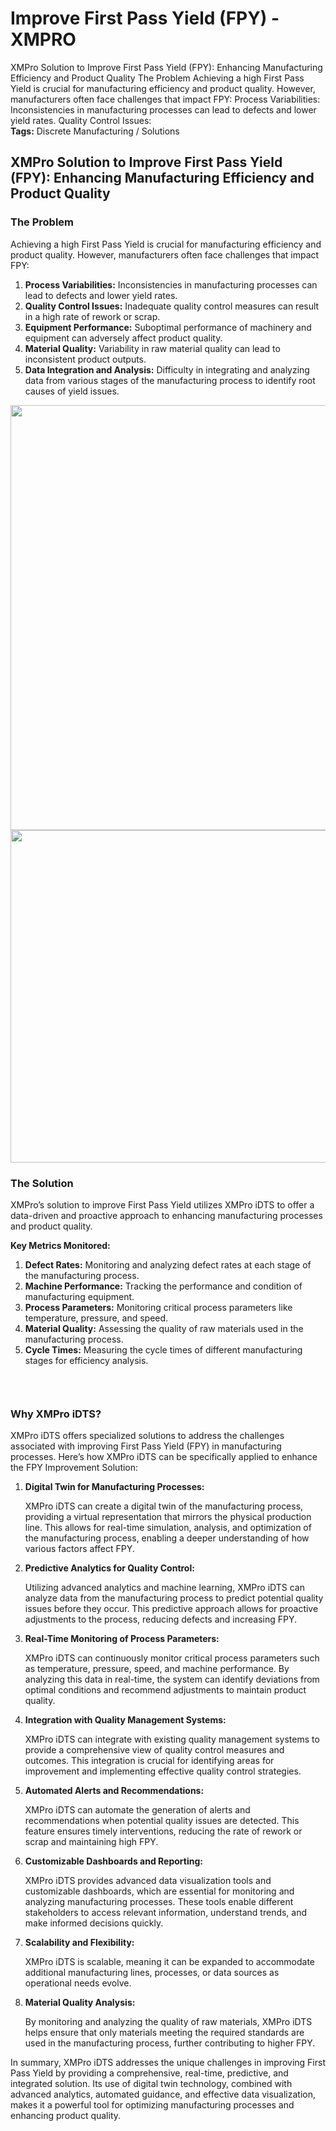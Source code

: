 # Improve First Pass Yield (FPY) - XMPRO


<div class="portfolio-top">

<div class="row page-wrapper">

<div class="large-12 col mb-0 pb-0">

<div class="portfolio-summary entry-summary">

<div class="row">

<div class="col col-fit pb-0">
XMPro Solution to Improve First Pass Yield (FPY): Enhancing Manufacturing Efficiency and Product Quality The Problem Achieving a high First Pass Yield is crucial for manufacturing efficiency and product quality. However, manufacturers often face challenges that impact FPY: Process Variabilities: Inconsistencies in manufacturing processes can lead to defects and lower yield rates. Quality Control Issues:

<div class="item-tags is-small uppercase bt pb-half pt-half">
<strong>Tags:</strong>
Discrete Manufacturing / Solutions </div>
</div>
</div>
</div>
</div>
</div>

<div id="portfolio-content" role="main">

<div class="portfolio-inner">

<div class="row" id="row-1294232168">

<div class="col small-12 large-12" id="col-652418463">

<div class="col-inner">
<h2>XMPro Solution to Improve First Pass Yield (FPY): Enhancing Manufacturing Efficiency and Product Quality</h2>
</div>
</div>
</div>

<div class="row" id="row-1481763747">

<div class="col medium-6 small-12 large-6" id="col-194860590">

<div class="col-inner">
<h3>The Problem</h3>
<p>Achieving a high First Pass Yield is crucial for manufacturing efficiency and product quality. However, manufacturers often face challenges that impact FPY:</p>
<ol>
<li><strong>Process Variabilities:</strong> Inconsistencies in manufacturing processes can lead to defects and lower yield rates.</li>
<li><strong>Quality Control Issues:</strong> Inadequate quality control measures can result in a high rate of rework or scrap.</li>
<li><strong>Equipment Performance:</strong> Suboptimal performance of machinery and equipment can adversely affect product quality.</li>
<li><strong>Material Quality:</strong> Variability in raw material quality can lead to inconsistent product outputs.</li>
<li><strong>Data Integration and Analysis:</strong> Difficulty in integrating and analyzing data from various stages of the manufacturing process to identify root causes of yield issues.</li>
</ol>
</div>
</div>

<div class="col medium-6 small-12 large-6" id="col-841666232">

<div class="col-inner">

<div class="img has-hover x md-x lg-x y md-y lg-y" id="image_932439412">

<div class="img-inner dark">
<img height="680" src="https://xmpro.com/wp-content/uploads/2020/04/18.jpg" width="1020"/>

</div>
<style>
#image_932439412 {
  width: 100%;
}
</style>
</div>
</div>
</div>
</div>

<div class="row" id="row-347705867">

<div class="col small-12 large-12" id="col-243522485">

<div class="col-inner">

<div class="row" id="row-1320096263">

<div class="col medium-6 small-12 large-6" id="col-1046995354">

<div class="col-inner">

<div class="img has-hover x md-x lg-x y md-y lg-y" id="image_1018937535">

<div class="img-inner dark">
<img height="532" src="https://xmpro.com/wp-content/uploads/2023/04/Factory-OEE-1024x534.png" width="1020"/>

</div>
<style>
#image_1018937535 {
  width: 100%;
}
</style>
</div>
</div>
</div>

<div class="col medium-6 small-12 large-6" id="col-2043569185">

<div class="col-inner">
<h3>The Solution</h3>
<p>XMPro’s solution to improve First Pass Yield utilizes XMPro iDTS to offer a data-driven and proactive approach to enhancing manufacturing processes and product quality.</p>
<p><strong>Key Metrics Monitored:</strong></p>
<ol>
<li><strong>Defect Rates:</strong> Monitoring and analyzing defect rates at each stage of the manufacturing process.</li>
<li><strong>Machine Performance:</strong> Tracking the performance and condition of manufacturing equipment.</li>
<li><strong>Process Parameters:</strong> Monitoring critical process parameters like temperature, pressure, and speed.</li>
<li><strong>Material Quality:</strong> Assessing the quality of raw materials used in the manufacturing process.</li>
<li><strong>Cycle Times:</strong> Measuring the cycle times of different manufacturing stages for efficiency analysis.</li>
</ol>
</div>
</div>
</div>

<div class="gap-element clearfix" id="gap-2140936061" style="display:block; height:auto;">
<style>
#gap-2140936061 {
  padding-top: 30px;
}
</style>
</div>
<h3>Why XMPro iDTS?</h3>
<p>XMPro iDTS offers specialized solutions to address the challenges associated with improving First Pass Yield (FPY) in manufacturing processes. Here’s how XMPro iDTS can be specifically applied to enhance the FPY Improvement Solution:</p>
<ol>
<li>
<p><strong>Digital Twin for Manufacturing Processes:</strong></p>
<p>XMPro iDTS can create a digital twin of the manufacturing process, providing a virtual representation that mirrors the physical production line. This allows for real-time simulation, analysis, and optimization of the manufacturing process, enabling a deeper understanding of how various factors affect FPY.</p></li>
<li>
<p><strong>Predictive Analytics for Quality Control:</strong></p>
<p>Utilizing advanced analytics and machine learning, XMPro iDTS can analyze data from the manufacturing process to predict potential quality issues before they occur. This predictive approach allows for proactive adjustments to the process, reducing defects and increasing FPY.</p></li>
<li>
<p><strong>Real-Time Monitoring of Process Parameters:</strong></p>
<p>XMPro iDTS can continuously monitor critical process parameters such as temperature, pressure, speed, and machine performance. By analyzing this data in real-time, the system can identify deviations from optimal conditions and recommend adjustments to maintain product quality.</p></li>
<li>
<p><strong>Integration with Quality Management Systems:</strong></p>
<p>XMPro iDTS can integrate with existing quality management systems to provide a comprehensive view of quality control measures and outcomes. This integration is crucial for identifying areas for improvement and implementing effective quality control strategies.</p></li>
<li>
<p><strong>Automated Alerts and Recommendations:</strong></p>
<p>XMPro iDTS can automate the generation of alerts and recommendations when potential quality issues are detected. This feature ensures timely interventions, reducing the rate of rework or scrap and maintaining high FPY.</p></li>
<li>
<p><strong>Customizable Dashboards and Reporting:</strong></p>
<p>XMPro iDTS provides advanced data visualization tools and customizable dashboards, which are essential for monitoring and analyzing manufacturing processes. These tools enable different stakeholders to access relevant information, understand trends, and make informed decisions quickly.</p></li>
<li>
<p><strong>Scalability and Flexibility:</strong></p>
<p>XMPro iDTS is scalable, meaning it can be expanded to accommodate additional manufacturing lines, processes, or data sources as operational needs evolve.</p></li>
<li>
<p><strong>Material Quality Analysis:</strong></p>
<p>By monitoring and analyzing the quality of raw materials, XMPro iDTS helps ensure that only materials meeting the required standards are used in the manufacturing process, further contributing to higher FPY.</p></li>
</ol>
<p>In summary, XMPro iDTS addresses the unique challenges in improving First Pass Yield by providing a comprehensive, real-time, predictive, and integrated solution. Its use of digital twin technology, combined with advanced analytics, automated guidance, and effective data visualization, makes it a powerful tool for optimizing manufacturing processes and enhancing product quality.</p>
</div>
</div>
</div>
</div>
</div>
</div>